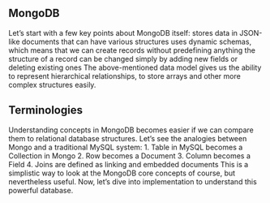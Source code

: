 
## MongoDB <br>
<p>Let’s start with a few key points about MongoDB itself:
stores data in JSON-like documents that can have various structures
uses dynamic schemas, which means that we can create records without predefining anything
the structure of a record can be changed simply by adding new fields or deleting existing ones
The above-mentioned data model gives us the ability to represent hierarchical relationships, to store arrays and other more complex structures easily.
</p>


## Terminologies<br>
<p>Understanding concepts in MongoDB becomes easier if we can compare them to relational database structures.
Let’s see the analogies between Mongo and a traditional MySQL system:
 1. Table in MySQL becomes a Collection in Mongo
 2. Row becomes a Document
 3. Column becomes a Field
 4. Joins are defined as linking and embedded documents
This is a simplistic way to look at the MongoDB core concepts of course, but nevertheless useful.
Now, let’s dive into implementation to understand this powerful database.
<p>


